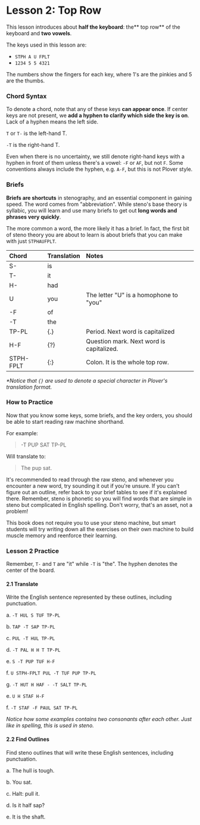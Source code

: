 # Lesson 2:  Top Row

This lesson introduces about **half the keyboard**: the** top row** of the keyboard and **two vowels**.

The keys used in this lesson are:

* `STPH A U FPLT`
* `1234 5 5 4321`

The numbers show the fingers for each key, where 1's are the pinkies and 5 are the thumbs.

### Chord Syntax

To denote a chord, note that any of these keys **can appear once**. If center keys are not present, we **add a hyphen to clarify which side the key is on**. Lack of a hyphen means the left side.

`T` or `T-` is the left-hand T.

`-T` is the right-hand T.

Even when there is no uncertainty, we still denote right-hand keys with a hyphen in front of them unless there's a vowel: `-F` or `AF`, but not `F`. Some conventions always include the hyphen, e.g. `A-F`, but this is not Plover style.

### Briefs

**Briefs are shortcuts** in stenography, and an essential component in gaining speed. The word comes from "abbreviation". While steno's base theory is syllabic, you will learn and use many briefs to get out **long words and phrases very quickly**.

The more common a word, the more likely it has a brief. In fact, the first bit of steno theory you are about to learn is about briefs that you can make with just `STPHAUFPLT`.

| Chord | Translation | Notes |
| :--- | :--- | :--- |
| S- | is |  |
| T- | it |  |
| H- | had |  |
| U | you | The letter "U" is a homophone to "you" |
| -F | of |  |
| -T | the |  |
| TP-PL | {.} | Period. Next word is capitalized |
| H-F | {?} | Question mark. Next word is capitalized. |
| STPH-FPLT | {:} | Colon. It is the whole top row. |

_\*Notice that _`{}`_ are used to denote a special character in Plover's translation format._

### How to Practice

Now that you know some keys, some briefs, and the key orders, you should be able to start reading raw machine shorthand.

For example:

> -T PUP SAT TP-PL

Will translate to:

> The pup sat.

It's recommended to read through the raw steno, and whenever you encounter a new word, try sounding it out if you're unsure. If you can't figure out an outline, refer back to your brief tables to see if it's explained there. Remember, steno is phonetic so you will find words that are simple in steno but complicated in English spelling. Don't worry, that's an asset, not a problem!

This book does not require you to use your steno machine, but smart students will try writing down all the exercises on their own machine to build muscle memory and reenforce their learning.

### Lesson 2 Practice

Remember, `T-` and `T` are "it" while `-T` is "the". The hyphen denotes the center of the board.

#### 2.1 Translate

Write the English sentence represented by these outlines, including punctuation.

a. `-T HUL S TUF TP-PL`

b. `TAP -T SAP TP-PL`

c. `PUL -T HUL TP-PL`

d. `-T PAL H H T TP-PL`

e. `S -T PUP TUF H-F`

f. `U STPH-FPLT PUL -T TUF PUP TP-PL`

g. `-T HUT H HAF - -T SALT TP-PL`

e. `U H STAF H-F`

f. `-T STAF -F PAUL SAT TP-PL`

_Notice how some examples contains two consonants after each other. Just like in spelling, this is used in steno._

#### 2.2 Find Outlines

Find steno outlines that will write these English sentences, including punctuation.

a. The hull is tough.

b. You sat.

c. Halt: pull it.

d. Is it half sap?

e. It is the shaft.


